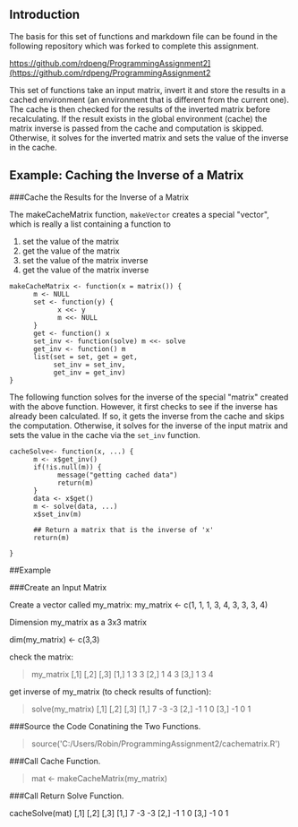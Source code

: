 ## Introduction

The basis for this set of functions and markdown file can be found in the following repository which
was forked to complete this assignment.

https://github.com/rdpeng/ProgrammingAssignment2](https://github.com/rdpeng/ProgrammingAssignment2

This set of functions take an input matrix, invert it and store the results
in a cached environment (an environment that is different from the current
one). The cache is then checked for the results of the inverted matrix before
recalculating. If the result exists in the global environment (cache) the
matrix inverse is passed from the cache and computation is skipped. 
Otherwise, it solves for the inverted matrix and sets the value of the
inverse in the cache.

## Example: Caching the Inverse of a Matrix

###Cache the Results for the Inverse of a Matrix

The makeCacheMatrix function, `makeVector` creates a special "vector", which is
really a list containing a function to

1.  set the value of the matrix
2.  get the value of the matrix
3.  set the value of the matrix inverse
4.  get the value of the matrix inverse

````
makeCacheMatrix <- function(x = matrix()) {
      m <- NULL
      set <- function(y) {
            x <<- y
            m <<- NULL
      }
      get <- function() x
      set_inv <- function(solve) m <<- solve
      get_inv <- function() m
      list(set = set, get = get,
           set_inv = set_inv,
           get_inv = get_inv)
}
````

The following function solves for the inverse of the special "matrix"
created with the above function. However, it first checks to see if the
inverse has already been calculated. If so, it gets the inverse from the
cache and skips the computation. Otherwise, it solves for the inverse of
the input matrix and sets the value in the cache via the `set_inv`
function.

````
cacheSolve<- function(x, ...) {
      m <- x$get_inv()
      if(!is.null(m)) {
            message("getting cached data")
            return(m)
      }
      data <- x$get()
      m <- solve(data, ...)
      x$set_inv(m)
      
      ## Return a matrix that is the inverse of 'x'
      return(m)

}
````

##Example 

###Create an Input Matrix

Create a vector called my_matrix:
my_matrix <- c(1, 1, 1, 3, 4, 3, 3, 3, 4)

Dimension my_matrix as a 3x3 matrix

dim(my_matrix) <- c(3,3)

check the matrix:

>my_matrix
     [,1] [,2] [,3]
[1,]    1    3    3
[2,]    1    4    3
[3,]    1    3    4


get inverse of my_matrix (to check results of function):

>solve(my_matrix)
     [,1] [,2] [,3]
[1,]    7   -3   -3
[2,]   -1    1    0
[3,]   -1    0    1

###Source the Code Conatining the Two Functions.

> source('C:/Users/Robin/ProgrammingAssignment2/cachematrix.R')

###Call Cache Function.

> mat <- makeCacheMatrix(my_matrix)

###Call Return Solve Function.

cacheSolve(mat)
     [,1] [,2] [,3]
[1,]    7   -3   -3
[2,]   -1    1    0
[3,]   -1    0    1